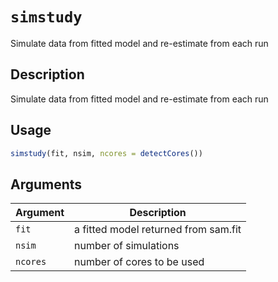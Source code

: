 # `simstudy`

Simulate data from fitted model and re-estimate from each run


## Description

Simulate data from fitted model and re-estimate from each run


## Usage

```r
simstudy(fit, nsim, ncores = detectCores())
```


## Arguments

Argument      |Description
------------- |----------------
`fit`     |     a fitted model returned from sam.fit
`nsim`     |     number of simulations
`ncores`     |     number of cores to be used


